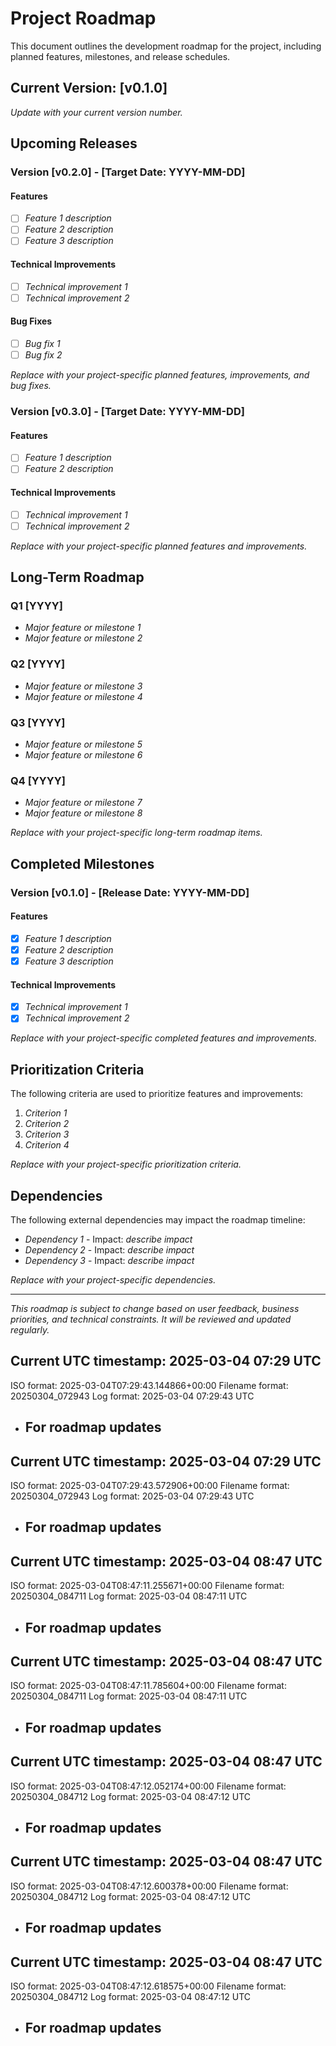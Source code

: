 # Project Roadmap

This document outlines the development roadmap for the project, including planned features, milestones, and release schedules.

## Current Version: [v0.1.0]

*Update with your current version number.*

## Upcoming Releases

### Version [v0.2.0] - [Target Date: YYYY-MM-DD]

#### Features
- [ ] *Feature 1 description*
- [ ] *Feature 2 description*
- [ ] *Feature 3 description*

#### Technical Improvements
- [ ] *Technical improvement 1*
- [ ] *Technical improvement 2*

#### Bug Fixes
- [ ] *Bug fix 1*
- [ ] *Bug fix 2*

*Replace with your project-specific planned features, improvements, and bug fixes.*

### Version [v0.3.0] - [Target Date: YYYY-MM-DD]

#### Features
- [ ] *Feature 1 description*
- [ ] *Feature 2 description*

#### Technical Improvements
- [ ] *Technical improvement 1*
- [ ] *Technical improvement 2*

*Replace with your project-specific planned features and improvements.*

## Long-Term Roadmap

### Q1 [YYYY]
- *Major feature or milestone 1*
- *Major feature or milestone 2*

### Q2 [YYYY]
- *Major feature or milestone 3*
- *Major feature or milestone 4*

### Q3 [YYYY]
- *Major feature or milestone 5*
- *Major feature or milestone 6*

### Q4 [YYYY]
- *Major feature or milestone 7*
- *Major feature or milestone 8*

*Replace with your project-specific long-term roadmap items.*

## Completed Milestones

### Version [v0.1.0] - [Release Date: YYYY-MM-DD]

#### Features
- [x] *Feature 1 description*
- [x] *Feature 2 description*
- [x] *Feature 3 description*

#### Technical Improvements
- [x] *Technical improvement 1*
- [x] *Technical improvement 2*

*Replace with your project-specific completed features and improvements.*

## Prioritization Criteria

The following criteria are used to prioritize features and improvements:

1. *Criterion 1*
2. *Criterion 2*
3. *Criterion 3*
4. *Criterion 4*

*Replace with your project-specific prioritization criteria.*

## Dependencies

The following external dependencies may impact the roadmap timeline:

- *Dependency 1* - Impact: *describe impact*
- *Dependency 2* - Impact: *describe impact*
- *Dependency 3* - Impact: *describe impact*

*Replace with your project-specific dependencies.*

---

*This roadmap is subject to change based on user feedback, business priorities, and technical constraints. It will be reviewed and updated regularly.*

## Current UTC timestamp: 2025-03-04 07:29 UTC
ISO format: 2025-03-04T07:29:43.144866+00:00
Filename format: 20250304_072943
Log format: 2025-03-04 07:29:43 UTC

- For roadmap updates
   -


## Current UTC timestamp: 2025-03-04 07:29 UTC
ISO format: 2025-03-04T07:29:43.572906+00:00
Filename format: 20250304_072943
Log format: 2025-03-04 07:29:43 UTC

- For roadmap updates
   -


## Current UTC timestamp: 2025-03-04 08:47 UTC
ISO format: 2025-03-04T08:47:11.255671+00:00
Filename format: 20250304_084711
Log format: 2025-03-04 08:47:11 UTC

- For roadmap updates
   -


## Current UTC timestamp: 2025-03-04 08:47 UTC
ISO format: 2025-03-04T08:47:11.785604+00:00
Filename format: 20250304_084711
Log format: 2025-03-04 08:47:11 UTC

- For roadmap updates
   -


## Current UTC timestamp: 2025-03-04 08:47 UTC
ISO format: 2025-03-04T08:47:12.052174+00:00
Filename format: 20250304_084712
Log format: 2025-03-04 08:47:12 UTC

- For roadmap updates
   -


## Current UTC timestamp: 2025-03-04 08:47 UTC
ISO format: 2025-03-04T08:47:12.600378+00:00
Filename format: 20250304_084712
Log format: 2025-03-04 08:47:12 UTC

- For roadmap updates
   -


## Current UTC timestamp: 2025-03-04 08:47 UTC
ISO format: 2025-03-04T08:47:12.618575+00:00
Filename format: 20250304_084712
Log format: 2025-03-04 08:47:12 UTC

- For roadmap updates
   -
